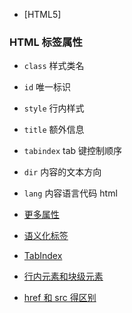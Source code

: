 - [HTML5]

### HTML 标签属性

- `class` 样式类名
- `id` 唯一标识
- `style` 行内样式
- `title` 额外信息
- `tabindex` tab 键控制顺序
- `dir` 内容的文本方向
- `lang` 内容语言代码 html

- [更多属性](https://www.runoob.com/tags/ref-standardattributes.html)

- [语义化标签](./tag/index.md)
- [TabIndex](./TabIndex/index.md)
- [行内元素和块级元素](./blockInline/index.md)
- [href 和 src 得区别](./hrefAndSrc/index.md)

